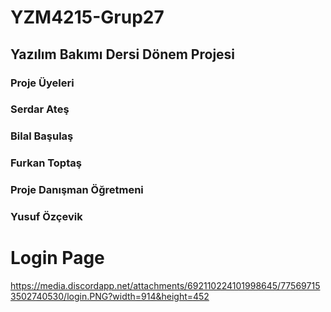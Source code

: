 # YZM4215-Grup27
## Yazılım Bakımı Dersi Dönem Projesi

### Proje Üyeleri    
### Serdar Ateş

### Bilal Başulaş

### Furkan Toptaş

### Proje Danışman Öğretmeni

### Yusuf Özçevik


# Login Page

https://media.discordapp.net/attachments/692110224101998645/775697153502740530/login.PNG?width=914&height=452

